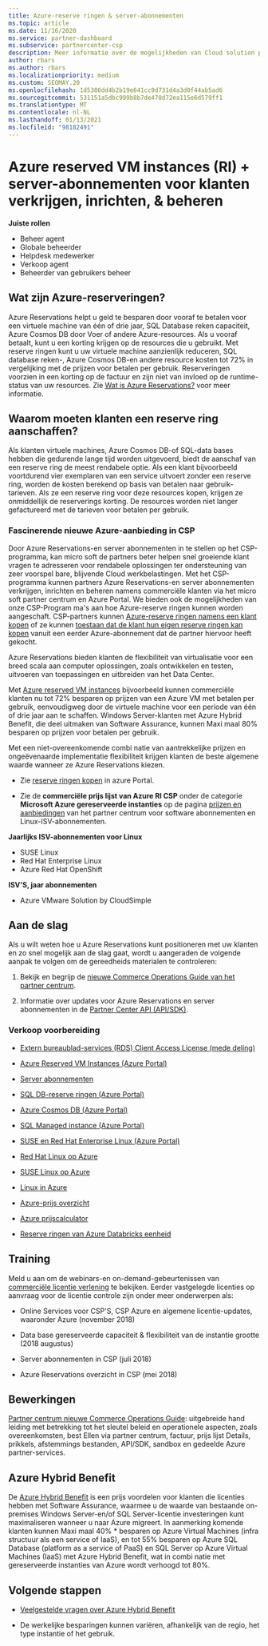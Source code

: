 ```yaml
---
title: Azure-reserve ringen & server-abonnementen
ms.topic: article
ms.date: 11/16/2020
ms.service: partner-dashboard
ms.subservice: partnercenter-csp
description: Meer informatie over de mogelijkheden van Cloud solution providers voor het verkrijgen, inrichten en beheren van Azure-reserve ringen en server abonnementen voor klanten.
author: rbars
ms.author: rbars
ms.localizationpriority: medium
ms.custom: SEOMAY.20
ms.openlocfilehash: 1d5386dd4b2b19e641cc9d731d4a3d0f44ab5ad6
ms.sourcegitcommit: 531151a5dbc999b8b7de478d72ea115e6d579ff1
ms.translationtype: MT
ms.contentlocale: nl-NL
ms.lasthandoff: 01/13/2021
ms.locfileid: "98182491"
---
```

# <a name="acquire-provision--manage-azure-reserved-vm-instances-ri--server-subscriptions-for-customers"></a>Azure reserved VM instances (RI) + server-abonnementen voor klanten verkrijgen, inrichten, & beheren


**Juiste rollen**

- Beheer agent
- Globale beheerder
- Helpdesk medewerker
- Verkoop agent
- Beheerder van gebruikers beheer


## <a name="what-are-azure-reservations"></a>Wat zijn Azure-reserveringen?

Azure Reservations helpt u geld te besparen door vooraf te betalen voor een virtuele machine van één of drie jaar, SQL Database reken capaciteit, Azure Cosmos DB door Voer of andere Azure-resources. Als u vooraf betaalt, kunt u een korting krijgen op de resources die u gebruikt. Met reserve ringen kunt u uw virtuele machine aanzienlijk reduceren, SQL database reken-, Azure Cosmos DB-en andere resource kosten tot 72% in vergelijking met de prijzen voor betalen per gebruik. Reserveringen voorzien in een korting op de factuur en zijn niet van invloed op de runtime-status van uw resources. Zie [Wat is Azure Reservations?](/azure/billing/billing-save-compute-costs-reservations) voor meer informatie.

## <a name="why-should-customers-buy-a-reservation"></a>Waarom moeten klanten een reserve ring aanschaffen?

Als klanten virtuele machines, Azure Cosmos DB-of SQL-data bases hebben die gedurende lange tijd worden uitgevoerd, biedt de aanschaf van een reserve ring de meest rendabele optie. Als een klant bijvoorbeeld voortdurend vier exemplaren van een service uitvoert zonder een reserve ring, worden de kosten berekend op basis van betalen naar gebruik-tarieven. Als ze een reserve ring voor deze resources kopen, krijgen ze onmiddellijk de reserverings korting. De resources worden niet langer gefactureerd met de tarieven voor betalen per gebruik.

### <a name="compelling-new-azure-offer-in-csp"></a>Fascinerende nieuwe Azure-aanbieding in CSP

Door Azure Reservations-en server abonnementen in te stellen op het CSP-programma, kan micro soft de partners beter helpen snel groeiende klant vragen te adresseren voor rendabele oplossingen ter ondersteuning van zeer voorspel bare, blijvende Cloud werkbelastingen. Met het CSP-programma kunnen partners Azure Reservations-en server abonnementen verkrijgen, inrichten en beheren namens commerciële klanten via het micro soft partner centrum en Azure Portal.
We bieden ook de mogelijkheden van onze CSP-Program ma's aan hoe Azure-reserve ringen kunnen worden aangeschaft. CSP-partners kunnen [Azure-reserve ringen namens een klant kopen](azure-reservations-buying.md) of ze kunnen [toestaan dat de klant hun eigen reserve ringen kan kopen](give-customers-permission.md) vanuit een eerder Azure-abonnement dat de partner hiervoor heeft gekocht.

Azure Reservations bieden klanten de flexibiliteit van virtualisatie voor een breed scala aan computer oplossingen, zoals ontwikkelen en testen, uitvoeren van toepassingen en uitbreiden van het Data Center.

Met [Azure reserved VM instances](https://azure.microsoft.com/pricing/reserved-vm-instances/) bijvoorbeeld kunnen commerciële klanten nu tot 72% besparen op prijzen van een Azure VM met betalen per gebruik, eenvoudigweg door de virtuele machine voor een periode van één of drie jaar aan te schaffen. Windows Server-klanten met Azure Hybrid Benefit, die deel uitmaken van Software Assurance, kunnen Maxi maal 80% besparen op prijzen voor betalen per gebruik.

Met een niet-overeenkomende combi natie van aantrekkelijke prijzen en ongeëvenaarde implementatie flexibiliteit krijgen klanten de beste algemene waarde wanneer ze Azure Reservations kiezen.

- Zie [reserve ringen kopen](/azure/cost-management-billing/reservations/prepare-buy-reservation#purchase-reservations) in azure Portal.

- Zie de **commerciële prijs lijst van Azure RI CSP** onder de categorie **Microsoft Azure gereserveerde instanties** op de pagina [prijzen en aanbiedingen](https://partner.microsoft.com/dashboard/sell/pricingandoffers) van het partner centrum voor software abonnementen en Linux-ISV-abonnementen.


 
**Jaarlijks ISV-abonnementen voor Linux**

- SUSE Linux
- Red Hat Enterprise Linux
- Azure Red Hat OpenShift

**ISV'S, jaar abonnementen**

- Azure VMware Solution by CloudSimple

## <a name="getting-started"></a>Aan de slag

Als u wilt weten hoe u Azure Reservations kunt positioneren met uw klanten en zo snel mogelijk aan de slag gaat, wordt u aangeraden de volgende aanpak te volgen om de gereedheids materialen te controleren:

1. Bekijk en begrijp de [nieuwe Commerce Operations Guide van het partner centrum](https://partner.microsoft.com/resources/detail/partner-center-new-commerce-operations-guide-pdf).

2. Informatie over updates voor Azure Reservations en server abonnementen in de [Partner Center API (API/SDK)](/partner-center/develop/purchase-azure-reserved-vm-instances).


### <a name="sales-readiness"></a>Verkoop voorbereiding

- [Extern bureaublad-services (RDS) Client Access License (mede deling)](https://cloudblogs.microsoft.com/windowsserver/2018/10/03/remote-desktop-services-2019-generally-available-with-windows-server-2019/)

- [Azure Reserved VM Instances (Azure Portal)](/azure/virtual-machines/windows/prepay-reserved-vm-instances)

- [Server abonnementen](./csp-software-subscriptions.md)

- [SQL DB-reserve ringen (Azure Portal)](/azure/sql-database/sql-database-reserved-capacity)

- [Azure Cosmos DB (Azure Portal)](/azure/cosmos-db/cosmos-db-reserved-capacity)

- [SQL Managed instance (Azure Portal)](/azure/sql-database/sql-database-managed-instance)

- [SUSE en Red Hat Enterprise Linux (Azure Portal)](/azure/virtual-machines/linux/prepay-suse-software-charges)

- [Red Hat Linux op Azure](https://azure.com/redhat)

- [SUSE Linux op Azure](https://azure.microsoft.com/overview/linux-on-azure/suse/)

- [Linux in Azure](https://azure.microsoft.com/overview/linux-on-azure/)

- [Azure-prijs overzicht](https://azure.microsoft.com/pricing/)

- [Azure prijscalculator](https://azure.microsoft.com/pricing/calculator)

- [Reserve ringen van Azure Databricks eenheid](/azure/billing/billing-prepay-databricks-reserved-capacity)


## <a name="training"></a>Training

Meld u aan om de webinars-en on-demand-gebeurtenissen van [commerciële licentie verlening](https://commercial-licensing.eventbuilder.com/FY2019_ALL) te bekijken.
Eerder vastgelegde licenties op aanvraag voor de licentie controle zijn onder meer onderwerpen als:

- Online Services voor CSP'S, CSP Azure en algemene licentie-updates, waaronder Azure (november 2018)

- Data base gereserveerde capaciteit & flexibiliteit van de instantie grootte (2018 augustus)

- Server abonnementen in CSP (juli 2018)

- Azure Reservations overzicht in CSP (mei 2018)

## <a name="operations"></a>Bewerkingen

[Partner centrum nieuwe Commerce Operations Guide](https://partner.microsoft.com/resources/detail/partner-center-new-commerce-operations-guide-pdf): uitgebreide hand leiding met betrekking tot het sleutel beleid en operationele aspecten, zoals overeenkomsten, best Ellen via partner centrum, factuur, prijs lijst Details, prikkels, afstemmings bestanden, API/SDK, sandbox en gedeelde Azure partner-services.

## <a name="azure-hybrid-benefit"></a>Azure Hybrid Benefit

De [Azure Hybrid Benefit](https://azure.microsoft.com/pricing/hybrid-benefit) is een prijs voordelen voor klanten die licenties hebben met Software Assurance, waarmee u de waarde van bestaande on-premises Windows Server-en/of SQL Server-licentie investeringen kunt maximaliseren wanneer u naar Azure migreert. In aanmerking komende klanten kunnen Maxi maal 40% * besparen op Azure Virtual Machines (infra structuur als een service of IaaS), en tot 55% besparen op Azure SQL Database (platform as a service of PaaS) en SQL Server op Azure Virtual Machines (IaaS) met Azure Hybrid Benefit, wat in combi natie met gereserveerde instanties van Azure wordt verhoogd tot 80%.

## <a name="next-steps"></a>Volgende stappen

- [Veelgestelde vragen over Azure Hybrid Benefit](https://azure.microsoft.com/pricing/hybrid-benefit/faq/)

* De werkelijke besparingen kunnen variëren, afhankelijk van de regio, het type instantie of het gebruik.